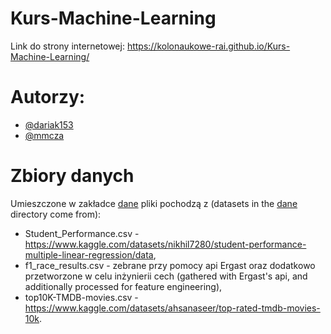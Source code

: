 # Kurs-Machine-Learning

Link do strony internetowej: https://kolonaukowe-rai.github.io/Kurs-Machine-Learning/

# Autorzy:
- [@dariak153](https://github.com/dariak153)
- [@mmcza](https://github.com/mmcza)

# Zbiory danych
Umieszczone w zakładce [dane](https://github.com/KoloNaukowe-RAI/Kurs-Machine-Learning/tree/main/Tasks/dane) pliki pochodzą z (datasets in the [dane](https://github.com/KoloNaukowe-RAI/Kurs-Machine-Learning/tree/main/Tasks/dane) directory come from):
- Student_Performance.csv - https://www.kaggle.com/datasets/nikhil7280/student-performance-multiple-linear-regression/data,
- f1_race_results.csv - zebrane przy pomocy api Ergast oraz dodatkowo przetworzone w celu inżynierii cech (gathered with Ergast's api, and additionally processed for feature engineering),
- top10K-TMDB-movies.csv - https://www.kaggle.com/datasets/ahsanaseer/top-rated-tmdb-movies-10k.